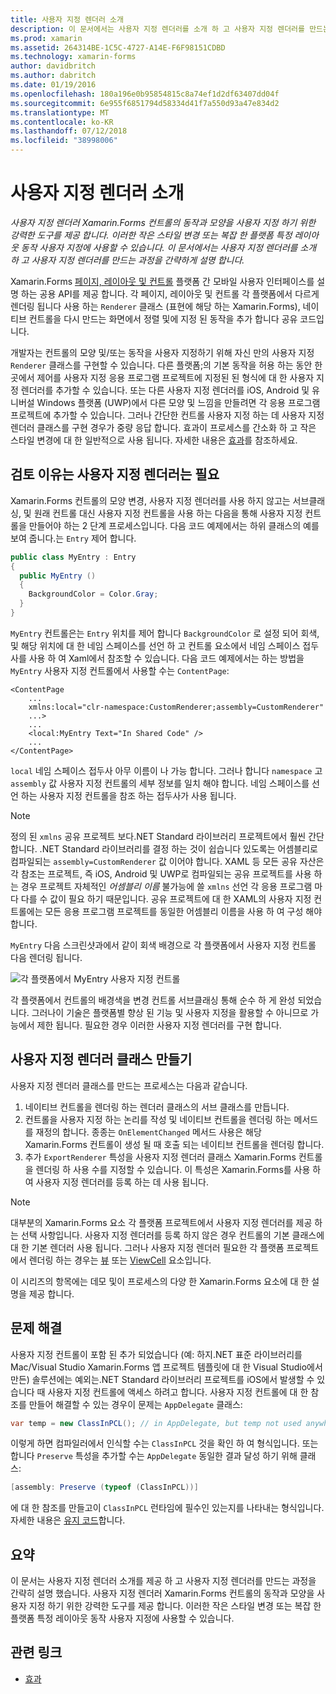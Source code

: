 ```yaml
---
title: 사용자 지정 렌더러 소개
description: 이 문서에서는 사용자 지정 렌더러를 소개 하 고 사용자 지정 렌더러를 만드는 과정을 간략하게 설명 합니다.
ms.prod: xamarin
ms.assetid: 264314BE-1C5C-4727-A14E-F6F98151CDBD
ms.technology: xamarin-forms
author: davidbritch
ms.author: dabritch
ms.date: 01/19/2016
ms.openlocfilehash: 180a196e0b95854815c8a74ef1d2df63407dd04f
ms.sourcegitcommit: 6e955f6851794d58334d41f7a550d93a47e834d2
ms.translationtype: MT
ms.contentlocale: ko-KR
ms.lasthandoff: 07/12/2018
ms.locfileid: "38998006"
---
```

# <a name="introduction-to-custom-renderers"></a>사용자 지정 렌더러 소개

_사용자 지정 렌더러 Xamarin.Forms 컨트롤의 동작과 모양을 사용자 지정 하기 위한 강력한 도구를 제공 합니다. 이러한 작은 스타일 변경 또는 복잡 한 플랫폼 특정 레이아웃 동작 사용자 지정에 사용할 수 있습니다. 이 문서에서는 사용자 지정 렌더러를 소개 하 고 사용자 지정 렌더러를 만드는 과정을 간략하게 설명 합니다._

Xamarin.Forms [페이지, 레이아웃 및 컨트롤](~/xamarin-forms/user-interface/controls/index.md) 플랫폼 간 모바일 사용자 인터페이스를 설명 하는 공용 API를 제공 합니다. 각 페이지, 레이아웃 및 컨트롤 각 플랫폼에서 다르게 렌더링 됩니다 사용 하는 `Renderer` 클래스 (표현에 해당 하는 Xamarin.Forms), 네이티브 컨트롤을 다시 만드는 화면에서 정렬 및에 지정 된 동작을 추가 합니다 공유 코드입니다.

개발자는 컨트롤의 모양 및/또는 동작을 사용자 지정하기 위해 자신 만의 사용자 지정 `Renderer` 클래스를 구현할 수 있습니다. 다른 플랫폼;의 기본 동작을 허용 하는 동안 한 곳에서 제어를 사용자 지정 응용 프로그램 프로젝트에 지정된 된 형식에 대 한 사용자 지정 렌더러를 추가할 수 있습니다. 또는 다른 사용자 지정 렌더러를 iOS, Android 및 유니버설 Windows 플랫폼 (UWP)에서 다른 모양 및 느낌을 만들려면 각 응용 프로그램 프로젝트에 추가할 수 있습니다. 그러나 간단한 컨트롤 사용자 지정 하는 데 사용자 지정 렌더러 클래스를 구현 경우가 중량 응답 합니다. 효과이 프로세스를 간소화 하 고 작은 스타일 변경에 대 한 일반적으로 사용 됩니다. 자세한 내용은 [효과](~/xamarin-forms/app-fundamentals/effects/index.md)를 참조하세요.

## <a name="examining-why-custom-renderers-are-necessary"></a>검토 이유는 사용자 지정 렌더러는 필요

Xamarin.Forms 컨트롤의 모양 변경, 사용자 지정 렌더러를 사용 하지 않고는 서브클래싱, 및 원래 컨트롤 대신 사용자 지정 컨트롤을 사용 하는 다음을 통해 사용자 지정 컨트롤을 만들어야 하는 2 단계 프로세스입니다. 다음 코드 예제에서는 하위 클래스의 예를 보여 줍니다.는 `Entry` 제어 합니다.

```csharp
public class MyEntry : Entry
{
  public MyEntry ()
  {
    BackgroundColor = Color.Gray;
  }
}
```

`MyEntry` 컨트롤은는 `Entry` 위치를 제어 합니다 `BackgroundColor` 로 설정 되어 회색, 및 해당 위치에 대 한 네임 스페이스를 선언 하 고 컨트롤 요소에서 네임 스페이스 접두사를 사용 하 여 Xaml에서 참조할 수 있습니다. 다음 코드 예제에서는 하는 방법을 `MyEntry` 사용자 지정 컨트롤에서 사용할 수는 `ContentPage`:

```xaml
<ContentPage
    ...
    xmlns:local="clr-namespace:CustomRenderer;assembly=CustomRenderer"
    ...>
    ...
    <local:MyEntry Text="In Shared Code" />
    ...
</ContentPage>
```

`local` 네임 스페이스 접두사 아무 이름이 나 가능 합니다. 그러나 합니다 `namespace` 고 `assembly` 값 사용자 지정 컨트롤의 세부 정보를 일치 해야 합니다. 네임 스페이스를 선언 하는 사용자 지정 컨트롤을 참조 하는 접두사가 사용 됩니다.

> [!NOTE]
> 정의 된 `xmlns` 공유 프로젝트 보다.NET Standard 라이브러리 프로젝트에서 훨씬 간단 합니다. .NET Standard 라이브러리를 결정 하는 것이 쉽습니다 있도록는 어셈블리로 컴파일되는 `assembly=CustomRenderer` 값 이어야 합니다. XAML 등 모든 공유 자산은 각 참조는 프로젝트, 즉 iOS, Android 및 UWP로 컴파일되는 공유 프로젝트를 사용 하는 경우 프로젝트 자체적인 *어셈블리 이름* 불가능에 쓸 `xmlns` 선언 각 응용 프로그램 마다 다를 수 값이 필요 하기 때문입니다. 공유 프로젝트에 대 한 XAML의 사용자 지정 컨트롤에는 모든 응용 프로그램 프로젝트를 동일한 어셈블리 이름을 사용 하 여 구성 해야 합니다.

`MyEntry` 다음 스크린샷과에서 같이 회색 배경으로 각 플랫폼에서 사용자 지정 컨트롤 다음 렌더링 됩니다.

![](introduction-images/screenshots.png "각 플랫폼에서 MyEntry 사용자 지정 컨트롤")

각 플랫폼에서 컨트롤의 배경색을 변경 컨트롤 서브클래싱 통해 순수 하 게 완성 되었습니다. 그러나이 기술은 플랫폼별 향상 된 기능 및 사용자 지정을 활용할 수 아니므로 가능에서 제한 됩니다. 필요한 경우 이러한 사용자 지정 렌더러를 구현 합니다.

## <a name="creating-a-custom-renderer-class"></a>사용자 지정 렌더러 클래스 만들기

사용자 지정 렌더러 클래스를 만드는 프로세스는 다음과 같습니다.

1. 네이티브 컨트롤을 렌더링 하는 렌더러 클래스의 서브 클래스를 만듭니다.
1. 컨트롤을 사용자 지정 하는 논리를 작성 및 네이티브 컨트롤을 렌더링 하는 메서드를 재정의 합니다. 종종는 `OnElementChanged` 메서드 사용은 해당 Xamarin.Forms 컨트롤이 생성 될 때 호출 되는 네이티브 컨트롤을 렌더링 합니다.
1. 추가 `ExportRenderer` 특성을 사용자 지정 렌더러 클래스 Xamarin.Forms 컨트롤을 렌더링 하 사용 수를 지정할 수 있습니다. 이 특성은 Xamarin.Forms를 사용 하 여 사용자 지정 렌더러를 등록 하는 데 사용 됩니다.

> [!NOTE]
> 대부분의 Xamarin.Forms 요소 각 플랫폼 프로젝트에서 사용자 지정 렌더러를 제공 하는 선택 사항입니다. 사용자 지정 렌더러를 등록 하지 않은 경우 컨트롤의 기본 클래스에 대 한 기본 렌더러 사용 됩니다. 그러나 사용자 지정 렌더러 필요한 각 플랫폼 프로젝트에서 렌더링 하는 경우는 [뷰](xref:Xamarin.Forms.View) 또는 [ViewCell](xref:Xamarin.Forms.ViewCell) 요소입니다.

이 시리즈의 항목에는 데모 및이 프로세스의 다양 한 Xamarin.Forms 요소에 대 한 설명을 제공 합니다.

## <a name="troubleshooting"></a>문제 해결

사용자 지정 컨트롤이 포함 된 추가 되었습니다 (예: 하지.NET 표준 라이브러리를 Mac/Visual Studio Xamarin.Forms 앱 프로젝트 템플릿에 대 한 Visual Studio에서 만든) 솔루션에는 예외는.NET Standard 라이브러리 프로젝트를 iOS에서 발생할 수 있습니다 때 사용자 지정 컨트롤에 액세스 하려고 합니다. 사용자 지정 컨트롤에 대 한 참조를 만들어 해결할 수 있는 경우이 문제는 `AppDelegate` 클래스:

```csharp
var temp = new ClassInPCL(); // in AppDelegate, but temp not used anywhere
```

이렇게 하면 컴파일러에서 인식할 수는 `ClassInPCL` 것을 확인 하 여 형식입니다. 또는 합니다 `Preserve` 특성을 추가할 수는 `AppDelegate` 동일한 결과 달성 하기 위해 클래스:

```csharp
[assembly: Preserve (typeof (ClassInPCL))]
```

에 대 한 참조를 만들고이 `ClassInPCL` 런타임에 필수인 있는지를 나타내는 형식입니다. 자세한 내용은 [유지 코드](~/ios/deploy-test/linker.md)합니다.

## <a name="summary"></a>요약

이 문서는 사용자 지정 렌더러 소개를 제공 하 고 사용자 지정 렌더러를 만드는 과정을 간략히 설명 했습니다. 사용자 지정 렌더러 Xamarin.Forms 컨트롤의 동작과 모양을 사용자 지정 하기 위한 강력한 도구를 제공 합니다. 이러한 작은 스타일 변경 또는 복잡 한 플랫폼 특정 레이아웃 동작 사용자 지정에 사용할 수 있습니다.


## <a name="related-links"></a>관련 링크

- [효과](~/xamarin-forms/app-fundamentals/effects/index.md)
